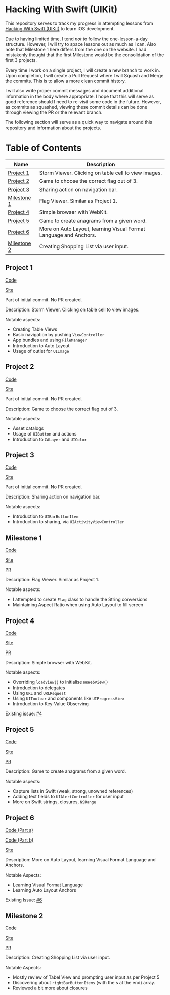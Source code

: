# Hacking With Swift (UIKit)
This repository serves to track my progress in attempting lessons from [Hacking With Swift (UIKit)](https://www.hackingwithswift.com/100) to learn iOS development.

Due to having limited time, I tend *not* to follow the one-lesson-a-day structure. However, I will try to space lessons out as much as I can. Also note that Milestone 1 here differs from the one on the website. I had mistakenly thought that the first Milestone would be the consolidation of the first 3 projects.

Every time I work on a single project, I will create a new branch to work in. Upon completion, I will create a Pull Request where I will Squash and Merge the commits. This is to allow a more clean commit history. 

I will also write proper commit messages and document additional information in the body where appropriate. I hope that this will serve as good reference should I need to re-visit some code in the future. However, as commits as squashed, viewing these commit details can be done through viewing the PR or the relevant branch.

The following section will serve as a quick way to navigate around this repository and information about the projects.

# Table of Contents

| Name | Description |
|---|---|
| [Project 1](#project-1) | Storm Viewer. Clicking on table cell to view images. |
| [Project 2](#project-2) | Game to choose the correct flag out of 3. |
| [Project 3](#project-3) | Sharing action on navigation bar. |
| [Milestone 1](#milestone-1) | Flag Viewer. Similar as Project 1. |
| [Project 4](#project-4) | Simple browser with WebKit. |
| [Project 5](#project-5) | Game to create anagrams from a given word. |
| [Project 6](#project-6) | More on Auto Layout, learning Visual Format Language and Anchors. |
| [Milestone 2](#milestone-2) | Creating Shopping List via user input. |

## Project 1
[Code](Project1)

[Site](https://www.hackingwithswift.com/read/1/)

Part of initial commit. No PR created.

Description: Storm Viewer. Clicking on table cell to view images.

Notable aspects:
* Creating Table Views
* Basic navigation by pushing `ViewController`
* App bundles and using `FileManager`
* Introduction to Auto Layout
* Usage of outlet for `UIImage`

## Project 2
[Code](Project2)

[Site](https://www.hackingwithswift.com/read/2/)

Part of initial commit. No PR created.

Description: Game to choose the correct flag out of 3.

Notable aspects:
* Asset catalogs
* Usage of `UIButton` and actions
* Introduction to `CALayer` and `UIColor`

## Project 3
[Code](Project3)

[Site](https://www.hackingwithswift.com/read/3/)

Part of initial commit. No PR created.

Description: Sharing action on navigation bar.

Notable aspects:
* Introduction to `UIBarButtonItem`
* Introduction to sharing, via `UIActivityViewController`

## Milestone 1
[Code](Milestone1)

[Site](https://www.hackingwithswift.com/guide/ios-classic/2/3/challenge)

[PR](https://github.com/chrisjwelly/hacking-with-swift-uikit/pull/1)

Description: Flag Viewer. Similar as Project 1.

Notable aspects:
* I attempted to create `Flag` class to handle the String conversions
* Maintaining Aspect Ratio when using Auto Layout to fill screen

## Project 4
[Code](Project4)

[Site](https://www.hackingwithswift.com/read/4/)

[PR](https://github.com/chrisjwelly/hacking-with-swift-uikit/pull/2)

Description: Simple browser with WebKit.

Notable aspects:
* Overriding `loadView()` to initialise `WKWebView()`
* Introduction to delegates
* Using `URL` and `URLRequest`
* Using `UIToolbar` and components like `UIProgressView`
* Introduction to Key-Value Observing 

Existing issue: [#4](https://github.com/chrisjwelly/hacking-with-swift-uikit/issues/4)

## Project 5
[Code](Project5)

[Site](https://www.hackingwithswift.com/read/5/)

[PR](https://github.com/chrisjwelly/hacking-with-swift-uikit/pull/3)

Description: Game to create anagrams from a given word.

Notable aspects:
* Capture lists in Swift (weak, strong, unowned references)
* Adding text fields to `UIAlertController` for user input
* More on Swift strings, closures, `NSRange`

## Project 6
[Code (Part a)](Project6a)

[Code (Part b)](Project6b)

[Site](https://www.hackingwithswift.com/read/6/)

Description: More on Auto Layout, learning Visual Format Language and Anchors.

Notable Aspects:
* Learning Visual Format Language
* Learning Auto Layout Anchors 

Existing Issue: [#6](https://github.com/chrisjwelly/hacking-with-swift-uikit/issues/6)

## Milestone 2
[Code](Milestone2)

[Site](https://www.hackingwithswift.com/guide/ios-classic/3/3/challenge)

[PR](https://github.com/chrisjwelly/hacking-with-swift-uikit/issues/7)

Description: Creating Shopping List via user input.

Notable Aspects:
* Mostly review of Tabel View and prompting user input as per Project 5
* Discovering about `rightBarButtonItems` (with the s at the end) array.
* Reviewed a bit more about closures
